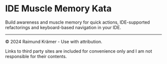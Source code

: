 # IDE Muscle Memory Kata

Build awareness and muscle memory for quick actions, IDE-supported refactorings and keyboard-based navigation in your IDE.

___

© 2024 Raimund Krämer - Use with attribution.

Links to third party sites are included for convenience only and I am not responsible for their contents.
